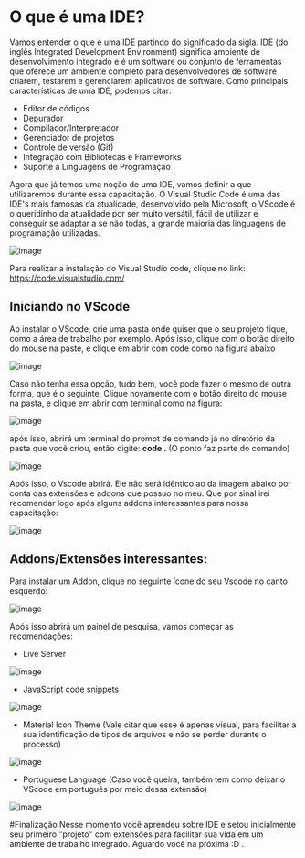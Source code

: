 # O que é uma IDE?
Vamos entender o que é uma IDE partindo do significado da sigla. IDE (do inglês Integrated Development Environment) significa ambiente de desenvolvimento integrado e é um software ou conjunto de ferramentas que oferece um ambiente completo para desenvolvedores de software criarem, testarem e gerenciarem aplicativos de software. Como principais características de uma IDE, podemos citar:
* Editor de códigos
* Depurador
* Compilador/Interpretador
* Gerenciador de projetos
* Controle de versão (Git)
* Integração com Bibliotecas e Frameworks
* Suporte a Linguagens de Programação

Agora que já temos uma noção de uma IDE, vamos definir a que utilizaremos durante essa capacitação. O Visual Studio Code é uma das IDE's mais famosas da atualidade, desenvolvido pela Microsoft, o VScode é o queridinho da atualidade por ser muito versátil, fácil de utilizar e conseguir se adaptar a se não todas, a grande maioria das linguagens de programação utilizadas.

![image](https://github.com/samuelfrs/GTi-JS-Capacitacao/assets/81939929/dfe52e8d-4d58-4e73-80a3-cd8321a16c00)

Para realizar a instalação do Visual Studio code, clique no link: https://code.visualstudio.com/

## Iniciando no VScode

Ao instalar o VScode, crie uma pasta onde quiser que o seu projeto fique, como a área de trabalho por exemplo. Após isso, clique com o botão direito do mouse na paste, e clique em abrir com code como na figura abaixo

![image](https://user-images.githubusercontent.com/39773960/218003188-84f525d9-d2b4-42a0-9aff-204165c1e29b.png)

Caso não tenha essa opção, tudo bem, você pode fazer o mesmo de outra forma, que é o seguinte:
Clique novamente com o botão direito do mouse na pasta, e clique em abrir com terminal como na figura:

![image](https://github.com/samuelfrs/GTi-JS-Capacitacao/assets/81939929/62bb4dfd-6159-4d26-a9b2-510d61b048c5)

após isso, abrirá um terminal do prompt de comando já no diretório da pasta que você criou, então digite: **code .** (O ponto faz parte do comando)

![image](https://github.com/samuelfrs/GTi-JS-Capacitacao/assets/81939929/cda8a437-402a-4b04-9ae5-57ad7419ae19)

Após isso, o Vscode abrirá. Ele não será idêntico ao da imagem abaixo por conta das extensões e addons que possuo no meu. Que por sinal irei recomendar logo após alguns addons interessantes para nossa capacitação:

![image](https://github.com/samuelfrs/GTi-JS-Capacitacao/assets/81939929/3fe48466-b975-43ff-8cfc-735273e01285)

## Addons/Extensões interessantes:

Para instalar um Addon, clique no seguinte ícone do seu Vscode no canto esquerdo:

![image](https://github.com/samuelfrs/GTi-JS-Capacitacao/assets/81939929/614ea952-ea55-4cda-b1e4-15e5a0a467ae)

Após isso abrirá um painel de pesquisa, vamos começar as recomendações:

* Live Server

![image](https://github.com/samuelfrs/GTi-JS-Capacitacao/assets/81939929/f7f226fb-3cb3-4c09-b4d3-6f6c5b437508)

* JavaScript code snippets

![image](https://github.com/samuelfrs/GTi-JS-Capacitacao/assets/81939929/68f22749-b442-4374-92d7-ffe2078a47a9)

* Material Icon Theme (Vale citar que esse é apenas visual, para facilitar a sua identificação de tipos de arquivos e não se perder durante o processo)

![image](https://github.com/samuelfrs/GTi-JS-Capacitacao/assets/81939929/b8c51dbe-f3d6-442a-a327-b5c34c2bc969)

* Portuguese Language (Caso você queira, também tem como deixar o VScode em português por meio dessa extensão)

![image](https://github.com/samuelfrs/GTi-JS-Capacitacao/assets/81939929/bab8f926-e4be-4ac4-bccf-b7cbf1a5b7e3)


#Finalização
Nesse momento você aprendeu sobre IDE e setou inicialmente seu primeiro "projeto" com extensões para facilitar sua vida em um ambiente de trabalho integrado. Aguardo você na próxima :D .











